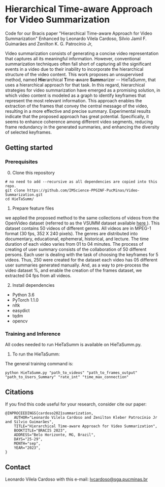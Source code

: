 Hierarchical Time-aware Approach for Video Summarization
=====
Code for our Bracis paper "Hierarchical Time-aware Approach for Video Summarization" Enhanced by Leonardo Vilela Cardoso, Silvio Jamil F. Guimarães and Zenilton K. G. Patrocínio Jr,

Video summarization consists of generating a concise video representation that captures all its meaningful information. However, conventional summarization techniques often fall short of capturing all the significant events in a video due to their inability to incorporate the hierarchical structure of the video content. This work proposes an unsupervised method, named <b>Hie</b>rarchical <b>T</b>ime-<b>a</b>ware <b>Summ</b>arizer -- HieTaSumm, that uses a hierarchical approach for that task. In this regard, hierarchical strategies for video summarization have emerged as a promising solution, in which video content is modeled as a graph to identify keyframes that represent the most relevant information. This approach enables the extraction of the frames that convey the central message of the video, resulting in a more effective and precise summary. Experimental results indicate that the proposed approach has great potential. Specifically, it seems to enhance coherence among different video segments, reducing frame redundancy in the generated summaries, and enhancing the diversity of selected keyframes.

## Getting started
### Prerequisites
0. Clone this repository
```
# no need to add --recursive as all dependencies are copied into this repo.
git clone https://github.com/IMScience-PPGINF-PucMinas/Video-Summarization.git
cd HieTaSumm/
```

1. Prepare feature files

we applied the proposed method to the same collections of videos from the OpenVideo dataset (referred to as the VSUMM dataset available <a href='https://sites.google.com/site/vsummsite/download'>here </a>). This dataset contains 50 videos of different genres. All videos are in MPEG-1 format (30 fps, 352 X 240 pixels). The genres are distributed into documentary, educational, ephemeral, historical, and lecture. The time duration of each video varies from 01 to 04 minutes. The process of creating of user summary consists of the collaboration of 50 different persons. Each user is dealing with the task of choosing the keyframes for 5 videos. Thus, 250 were created for the dataset each video has 05 different user summaries generated manually. And, as a way to pre-process the video dataset %, and enable the creation of the frames dataset, we extracted 04 fps from all videos.

2. Install dependencies
- Python 3.6
- PyTorch 1.1.0
- nltk
- easydict
- tqdm
- opencv

### Training and Inference
All codes needed to run HieTaSumm is available on HieTaSumm.py.


1. To run the HieTaSumm:

The general training command is:
```
python HieTaSumm.py "path_to_videos" "path_to_frames_output" "path_to_Users_Summary" "rate_int" "time_max_connection"
```

## Citations
If you find this code useful for your research, consider cite our paper:
```
@INPROCEEDINGS{cardoso2021summarization,
    AUTHOR="Leonardo Vilela Cardoso and Zenilton Kleber Patrocínio Jr and Silvio Guimarães",
    TITLE="Hierarchical Time-aware Approach for Video Summarization",
    BOOKTITLE="BRACIS 2023",
    ADDRESS="Belo Horizonte, MG, Brazil",
    DAYS="25-29",
    MONTH="sep",
    YEAR="2023",
}
```

## Contact
Leonardo Vilela Cardoso with this e-mail: lvcardoso@sga.pucminas.br
